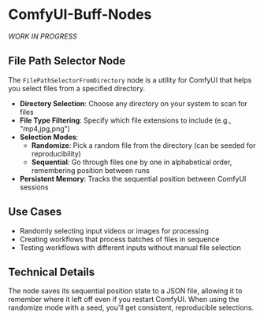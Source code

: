 # ComfyUI-Buff-Nodes

_WORK IN PROGRESS_

## File Path Selector Node

The `FilePathSelectorFromDirectory` node is a utility for ComfyUI that helps you select files from a specified directory. 
- **Directory Selection**: Choose any directory on your system to scan for files
- **File Type Filtering**: Specify which file extensions to include (e.g., "mp4,jpg,png")
- **Selection Modes**:
  - **Randomize**: Pick a random file from the directory (can be seeded for reproducibility)
  - **Sequential**: Go through files one by one in alphabetical order, remembering position between runs
- **Persistent Memory**: Tracks the sequential position between ComfyUI sessions

## Use Cases

- Randomly selecting input videos or images for processing
- Creating workflows that process batches of files in sequence
- Testing workflows with different inputs without manual file selection

## Technical Details

The node saves its sequential position state to a JSON file, allowing it to remember where it left off even if you restart ComfyUI. When using the randomize mode with a seed, you'll get consistent, reproducible selections.